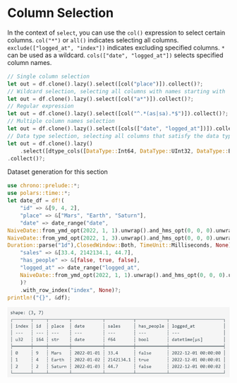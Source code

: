 # Column Selection
In the context of `select`, you can use the `col()` expression to select certain columns. 
`col("*")` or `all()` indicates selecting all columns. `exclude(["logged_at", "index"])` indicates excluding specified columns. `*` can be used as a wildcard. 
`cols(["date", "logged_at"])` selects specified column names.

```rust
// Single column selection
let out = df.clone().lazy().select([col("place")]).collect()?;
// Wildcard selection, selecting all columns with names starting with 'a'
let out = df.clone().lazy().select([col("a*")]).collect()?;
// Regular expression
let out = df.clone().lazy().select([col("^.*(as|sa).*$")]).collect()?;
// Multiple column names selection
let out = df.clone().lazy().select([cols(["date", "logged_at"])]).collect()?;
// Data type selection, selecting all columns that satisfy the data type.
let out = df.clone().lazy()
    .select([dtype_cols([DataType::Int64, DataType::UInt32, DataType::Boolean]).n_unique()])
.collect()?;
```

Dataset generation for this section
```rust
use chrono::prelude::*;
use polars::time::*;
let date_df = df!(
    "id" => &[9, 4, 2],
    "place" => &["Mars", "Earth", "Saturn"],
    "date" => date_range("date",
NaiveDate::from_ymd_opt(2022, 1, 1).unwrap().and_hms_opt(0, 0, 0).unwrap(),
NaiveDate::from_ymd_opt(2022, 1, 3).unwrap().and_hms_opt(0, 0, 0).unwrap(),
Duration::parse("1d"),ClosedWindow::Both, TimeUnit::Milliseconds, None)?,
    "sales" => &[33.4, 2142134.1, 44.7],
    "has_people" => &[false, true, false],
    "logged_at" => date_range("logged_at",
    NaiveDate::from_ymd_opt(2022, 1, 1).unwrap().and_hms_opt(0, 0, 0).unwrap(), NaiveDate::from_ymd_opt(2022, 1, 1).unwrap().and_hms_opt(0, 0, 2).unwrap(), Duration::parse("1s"),ClosedWindow::Both, TimeUnit::Milliseconds, None)?,
    )?
    .with_row_index("index", None)?;
println!("{}", &df);
```
![alt text](image-2.png)